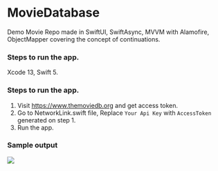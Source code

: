 # MovieDatabase
Demo Movie Repo made in SwiftUI, SwiftAsync, MVVM with Alamofire, ObjectMapper covering the concept of continuations.

### Steps to run the app.
Xcode 13, Swift 5.

### Steps to run the app.
1. Visit https://www.themoviedb.org and get access token.
2. Go to NetworkLink.swift file, Replace `Your Api Key` with `AccessToken` generated on step 1.
3. Run the app.

### Sample output
![](MovieDatabase.gif)

